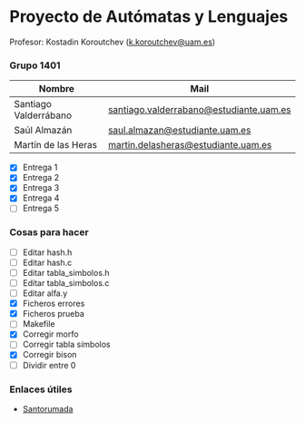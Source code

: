 # Proyecto de Autómatas y Lenguajes

Profesor: Kostadin Koroutchev (k.koroutchev@uam.es)

### Grupo 1401

Nombre | Mail
------------------------------ | ------------------------------
Santiago Valderrábano | santiago.valderrabano@estudiante.uam.es
Saúl Almazán | saul.almazan@estudiante.uam.es
Martín de las Heras | martin.delasheras@estudiante.uam.es

- [x] Entrega 1
- [x] Entrega 2
- [x] Entrega 3
- [x] Entrega 4
- [ ] Entrega 5

### Cosas para hacer

- [ ] Editar hash.h
- [ ] Editar hash.c
- [ ] Editar tabla_simbolos.h
- [ ] Editar tabla_simbolos.c
- [ ] Editar alfa.y
- [x] Ficheros errores
- [x] Ficheros prueba
- [ ] Makefile
- [x] Corregir morfo
- [ ] Corregir tabla símbolos
- [x] Corregir bison
- [ ] Dividir entre 0

### Enlaces útiles

- <a href="https://github.com/AlejandroSantorum/PAUTLEN_Assignments" target="_blank">Santorumada</a>
